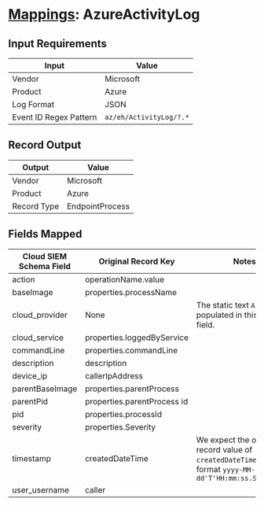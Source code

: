 # [Mappings](README.md): AzureActivityLog

## Input Requirements

|Input|Value|
|-----|-----|
|Vendor|Microsoft|
|Product|Azure|
|Log Format|JSON|
|Event ID Regex Pattern|`az/eh/ActivityLog/?.*`|

## Record Output

|Output|Value|
|------|-----|
|Vendor|Microsoft|
|Product|Azure|
|Record Type|EndpointProcess|

## Fields Mapped

|Cloud SIEM Schema Field|Original Record Key|Notes|
|-----------------------|-------------------|-----|
|action|operationName.value||
|baseImage|properties.processName||
|cloud_provider|None|The static text `Azure` is populated in this schema field.|
|cloud_service|properties.loggedByService||
|commandLine|properties.commandLine||
|description|description||
|device_ip|callerIpAddress||
|parentBaseImage|properties.parentProcess||
|parentPid|properties.parentProcess id||
|pid|properties.processId||
|severity|properties.Severity||
|timestamp|createdDateTime|We expect the orginal record value of `createdDateTime` is in the format `yyyy-MM-dd'T'HH:mm:ss.SSSSSSSSSZ`|
|user_username|caller||

